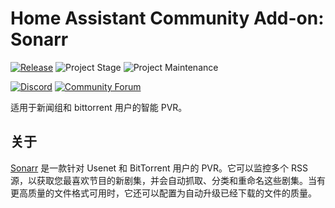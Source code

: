 # Home Assistant Community Add-on: Sonarr

[![Release][release-shield]][release] ![Project Stage][project-stage-shield] ![Project Maintenance][maintenance-shield]

[![Discord][discord-shield]][discord] [![Community Forum][forum-shield]][forum]

适用于新闻组和 bittorrent 用户的智能 PVR。

## 关于

[Sonarr] 是一款针对 Usenet 和 BitTorrent 用户的 PVR。它可以监控多个 RSS 源，以获取您最喜欢节目的新剧集，并会自动抓取、分类和重命名这些剧集。当有更高质量的文件格式可用时，它还可以配置为自动升级已经下载的文件的质量。

[Sonarr]: https://sonarr.tv/

[discord-shield]: https://img.shields.io/discord/330944238910963714.svg
[discord]: https://discord.gg/c5DvZ4e
[forum-shield]: https://img.shields.io/badge/community-forum-brightgreen.svg
[forum]: https://community.home-assistant.io/t/?u=frenck
[maintenance-shield]: https://img.shields.io/maintenance/yes/2025.svg
[project-stage-shield]: https://img.shields.io/badge/project%20stage-experimental-yellow.svg
[release-shield]: https://img.shields.io/badge/version-v0.3.3-blue.svg
[release]: https://github.com/hassio-addons/addon-sonarr/tree/v0.3.3